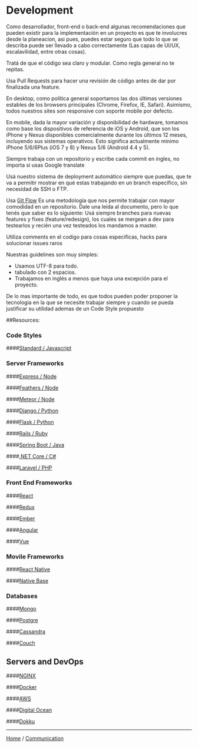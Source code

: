 Development
=========================

Como desarrollador, front-end o back-end algunas recomendaciones que pueden existir para la implementación en un proyecto es que te involucres desde la planeacion, asi pues, puedes estar seguro que todo lo que se describa puede ser llevado a cabo correctamente (Las capas de UI/UX, escalavilidad, entre otras cosas).

Tratá de que el código sea claro y modular. Como regla general no te repitas.

Usa Pull Requests para hacer una revisión de código antes de dar por finalizada una feature.

En desktop, como política general soportamos las dos últimas versiones estables de los browsers principales (Chrome, Firefox, IE, Safari). Asimismo, todos nuestros sites son responsive con soporte mobile por defecto.

En mobile, dada la mayor variación y disponibilidad de hardware, tomamos como base los dispositivos de referencia de iOS y Android, que son los iPhone y Nexus disponibles comercialmente durante los últimos 12 meses, incluyendo sus sistemas operativos. Esto significa actualmente minimo iPhone 5/6/6Plus (iOS 7 y 8) y Nexus 5/6 (Android 4.4 y 5).

Siempre trabaja con un repositorio y escribe cada commit en ingles, no importa si usas Google translate

Usá nuestro sistema de deployment automático siempre que puedas, que te va a permitir mostrar en qué estas trabajando en un branch específico, sin necesidad de SSH o FTP.

Usa [Git Flow](https://www.atlassian.com/git/tutorials/comparing-workflows)
Es una metodología que nos permite trabajar con mayor comodidad en un repositorio. Dale una leída al documento, pero lo que tenés que saber es lo siguiente: Usá siempre branches para nuevas features y fixes (feature/redesign), los cuales se mergean a dev para testearlos y recién una vez testeados los mandamos a master.

Utiliza comments en el codigo para cosas especificas, hacks para solucionar issues raros

Nuestras guidelines son muy simples:
- Usamos UTF-8 para todo.
- tabulado con 2 espacios.
- Trabajamos en inglés a menos que haya una excepción para el proyecto.

De lo mas importante de todo, es que todos pueden poder proponer la tecnologia en la que se necesite trabajar siempre y cuando se pueda justificar su utilidad ademas de un Code Style propuesto

##Resources:

### Code Styles

####[Standard / Javascript](https://github.com/feross/standard)

### Server Frameworks

####[Express / Node](http://expressjs.com/)

####[Feathers / Node](http://feathersjs.com/)

####[Meteor / Node](https://www.meteor.com/)

####[Django / Python](https://www.djangoproject.com/)

####[Flask / Python](http://flask.pocoo.org/)

####[Rails / Ruby](http://rubyonrails.org/)

####[Spring Boot / Java](https://projects.spring.io/spring-boot/)

####[.NET Core / C#](https://www.microsoft.com/net/core)

####[Laravel / PHP](https://laravel.com/)

### Front End Frameworks

####[React](https://facebook.github.io/react/)

####[Redux](http://redux.js.org/)

####[Ember](http://emberjs.com/)

####[Angular](https://angular.io/)

####[Vue](https://vuejs.org/)

### Movile Frameworks

####[React Native](https://facebook.github.io/react-native/)

####[Native Base](http://nativebase.io/)

### Databases

####[Mongo](https://www.mongodb.com/)

####[Postgre](https://www.postgresql.org/)

####[Cassandra](http://cassandra.apache.org/)

####[Couch](http://couchdb.apache.org/)

## Servers and DevOps

####[NGINX](https://www.nginx.com/resources/wiki/)

####[Docker](https://www.docker.com/)

####[AWS](https://aws.amazon.com/)

####[Digital Ocean](https://www.digitalocean.com/)

####[Dokku](https://github.com/dokku/dokku)

---
[Home](../README.md) / [Communication](communication.md)